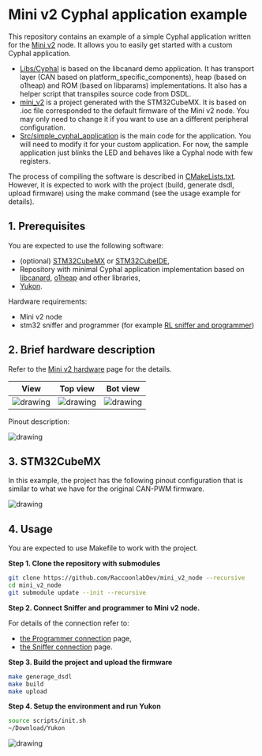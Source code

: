 # Mini v2 Cyphal application example

This repository contains an example of a simple Cyphal application written for the [Mini v2](https://docs.raccoonlab.co/guide/can_pwm/can_pwm_mini_v2.html#pinout) node. It allows you to easily get started with a custom Cyphal application.

- [Libs/Cyphal](Libs/Cyphal) is based on the libcanard demo application. It has transport layer (CAN based on platform_specific_components), heap (based on o1heap) and ROM (based on libparams) implementations. It also has a helper script that transpiles source code from DSDL.
- [mini_v2](mini_v2) is a project generated with the STM32CubeMX. It is based on .ioc file corresponded to the default firmware of the Mini v2 node. You may only need to change it if you want to use an a different peripheral configuration.
- [Src/simple_cyphal_application](Src/simple_cyphal_application) is the main code for the application. You will need to modify it for your custom application. For now, the sample application just blinks the LED and behaves like a Cyphal node with few registers.

The process of compiling the software is described in [CMakeLists.txt](CMakeLists.txt). However, it is expected to work with the project (build, generate dsdl, upload firmware) using the make command (see the usage example for details).

## 1. Prerequisites

You are expected to use the following software:
- (optional) [STM32CubeMX](https://www.st.com/en/development-tools/stm32cubemx.html) or [STM32CubeIDE](https://www.st.com/en/development-tools/stm32cubeide.html),
- Repository with minimal Cyphal application implementation based on [libcanard](https://github.com/OpenCyphal/libcanard), [o1heap](https://github.com/pavel-kirienko/o1heap) and other libraries,
- [Yukon](https://github.com/OpenCyphal-Garage/yukon).

Hardware requirements:
- Mini v2 node
- stm32 sniffer and programmer (for example [RL sniffer and programmer](https://docs.raccoonlab.co/guide/programmer_sniffer/))


## 2. Brief hardware description

Refer to the [Mini v2 hardware](https://docs.raccoonlab.co/guide/can_pwm/can_pwm_mini_v2.html#pinout) page for the details.

| View | Top view | Bot view |
| ---- | --- | ------ |
| <img src="https://docs.raccoonlab.co/assets/img/mini_v2_view.bbf1e631.png" alt="drawing"> | <img src="https://docs.raccoonlab.co/assets/img/mini_v2_view_top.6b0ef99e.png" alt="drawing"> | <img src="https://docs.raccoonlab.co/assets/img/mini_v2_view_bottom.ee41f6d5.png" alt="drawing">|

Pinout description:

<img src="https://docs.raccoonlab.co/assets/img/mini_v2_pinout.c14a3021.png" alt="drawing">

## 3. STM32CubeMX

In this example, the project has the following pinout configuration that is similar to what we have for the original CAN-PWM firmware.

<img src="assets/stm32cubemx.png" alt="drawing">

## 4. Usage

You are expected to use Makefile to work with the project.

**Step 1. Clone the repository with submodules**

```bash
git clone https://github.com/RaccoonlabDev/mini_v2_node --recursive
cd mini_v2_node
git submodule update --init --recursive
```

**Step 2. Connect Sniffer and programmer to Mini v2 node.**

For details of the connection refer to:
- [the Programmer connection](https://docs.raccoonlab.co/guide/programmer_sniffer/programmer.html) page,
- [the Sniffer connection](https://docs.raccoonlab.co/guide/programmer_sniffer/sniffer.html#_4-1-cyphal-usage) page.

**Step 3. Build the project and upload the firmware**

```bash
make generage_dsdl
make build
make upload
```

**Step 4. Setup the environment and run Yukon**

```bash
source scripts/init.sh
~/Download/Yukon
```

<img src="assets/yukon.jpg" alt="drawing">
